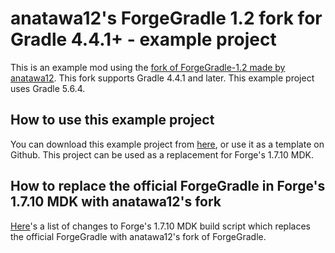 # anatawa12's ForgeGradle 1.2 fork for Gradle 4.4.1+ - example project

This is an example mod using the [fork of ForgeGradle-1.2 made by anatawa12](https://github.com/anatawa12/ForgeGradle-1.2).
This fork supports Gradle 4.4.1 and later. This example project uses Gradle 5.6.4.

## How to use this example project

You can download this example project from [here](https://github.com/anatawa12/ForgeGradle-example/archive/master.zip), or use it as a template on Github.
This project can be used as a replacement for Forge's 1.7.10 MDK.

## How to replace the official ForgeGradle in Forge's 1.7.10 MDK with anatawa12's fork
[Here](https://github.com/anatawa12/ForgeGradle-example/commit/52d6f450a55f93d40365ed0fd2944cea5ca2b4d8)'s a list of changes to Forge's 1.7.10 MDK build script which replaces the official ForgeGradle with anatawa12's fork of ForgeGradle.
